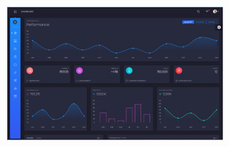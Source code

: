 <img src="https://github.com/rogueathletic/proj-3-beta-layout/blob/master/assets/images/mock-dashboard.png?raw=true">
